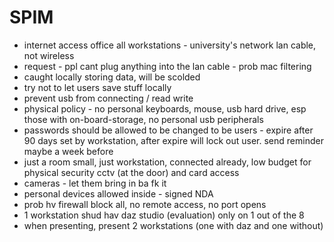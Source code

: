 # SPIM

* internet access office all workstations - university's network lan cable, not wireless
* request - ppl cant plug anything into the lan cable - prob mac filtering
* caught locally storing data, will be scolded
* try not to let users save stuff locally
* prevent usb from connecting / read write
* physical policy - no personal keyboards, mouse, usb hard drive, esp those with on-board-storage, no personal usb peripherals
* passwords should be allowed to be changed to be users - expire after 90 days set by workstation, after expire will lock out user. send reminder maybe a week before
* just a room small, just workstation, connected already, low budget for physical security cctv (at the door) and card access
* cameras - let them bring in ba fk it
* personal devices allowed inside - signed NDA
* prob hv firewall block all, no remote access, no port opens
* 1 workstation shud hav daz studio (evaluation) only on 1 out of the 8
* when presenting, present 2 workstations (one with daz and one without)
